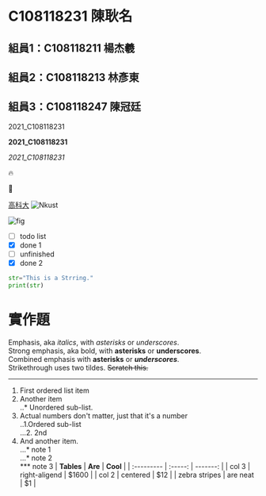 # C108118231 陳耿名

## 組員1：C108118211 楊杰羲
## 組員2：C108118213 林彥東
## 組員3：C108118247 陳冠廷
         
2021_C108118231 

**2021_C108118231** 

*2021_C108118231*

:fire:

:apple:

[高科大](https://www.nkust.edu.tw/)
![Nkust](https://www.nkust.edu.tw/var/file/0/1000/img/513/182513897.png "NKUST")

![fig](https://img.tukuppt.com/bg_grid/00/18/32/2ppT8eAbr5.jpg!/fh/350 "海底風光")

- [ ] todo list
- [x] done 1
- [ ] unfinished
- [x] done 2

```python
str="This is a Strring."
print(str)
```
# 實作題
Emphasis, aka *italics*, with *asterisks* or *underscores*.  
Strong emphasis, aka bold, with **asterisks** or **underscores**.  
Combined emphasis with **asterisks** or ***underscores***.  
Strikethrough uses two tildes. ~~Scratch this.~~
***
1. First ordered list item
2. Another item  
..* Unordered sub-list.
3. Actual numbers don't matter, just that it's a number  
..1.Ordered sub-list  
...2. 2nd
4. And another item.  
...* note 1  
...* note 2  
*** note 3
| **Tables** | **Are** | **Cool** |
| :--------- | :-----: | -------: |
| col 3 | right-aligend | $1600 |
| col 2 | centered | $12 |
| zebra stripes | are neat | $1 |

